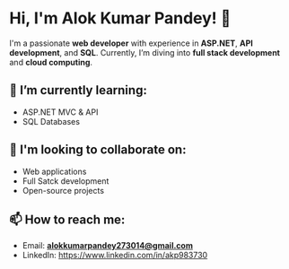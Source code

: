 
# Hi, I'm Alok Kumar Pandey! 👋

I'm a passionate **web developer** with experience in **ASP.NET**, **API development**, and **SQL**. Currently, I’m diving into **full stack development** and **cloud computing**.

## 🌱 I’m currently learning:
- ASP.NET MVC & API
- SQL Databases

## 💞️ I'm looking to collaborate on:
- Web applications
- Full Satck development
- Open-source projects

## 📫 How to reach me:
- Email: **alokkumarpandey273014@gmail.com**  
- LinkedIn: https://www.linkedin.com/in/akp983730
